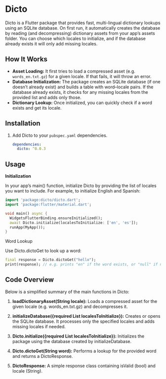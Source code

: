 # Dicto

Dicto is a Flutter package that provides fast, multi-lingual dictionary lookups using an SQLite database. On first run, it automatically creates the database by reading (and decompressing) dictionary assets from your app’s assets folder. You can choose which locales to initialize, and if the database already exists it will only add missing locales.

## How It Works

- **Asset Loading:** It first tries to load a compressed asset (e.g. `words_en.txt.gz`) for a given locale. If that fails, it will throw an error.
- **Database Initialization:** The package creates an SQLite database (if one doesn’t already exist) and builds a table with word–locale pairs. If the database already exists, it checks for any missing locales from the provided list and adds only those.
- **Dictionary Lookup:** Once initialized, you can quickly check if a word exists and get its locale.

## Installation

1. Add Dicto to your `pubspec.yaml` dependencies.

   ```yaml
   dependencies:
     dicto: ^0.0.3


## Usage

**Initialization**

In your app’s main() function, initialize Dicto by providing the list of locales you want to include. For example, to initialize English and Spanish:

```dart
import 'package:dicto/dicto.dart';
import 'package:flutter/material.dart';

void main() async {
  WidgetsFlutterBinding.ensureInitialized();
  await Dicto.initialize(localesToInitialize: ['en', 'es']);
  runApp(MyApp());
} 
```
Word Lookup

Use Dicto.dictoGet to look up a word:

```dart
final response = Dicto.dictoGet("hello");
print(response); // e.g. prints "en" if the word exists, or "null" if not found.

```

## Code Overview

Below is a simplified summary of the main functions in Dicto:

1. **loadDictionaryAsset(String locale):**
Loads a compressed asset for the given locale (e.g. words_en.txt.gz) and decompresses it.

2. **initializeDatabase({required List<String> localesToInitialize}):**
Creates or opens the SQLite database. It processes only the specified locales and adds missing locales if needed.

3. **Dicto.initialize({required List<String> localesToInitialize}):**
Initializes the package using the database created by initializeDatabase.

4. **Dicto.dictoGet(String word):**
Performs a lookup for the provided word and returns a DictoResponse.

5. **DictoResponse:**
A simple response class containing isValid (bool) and locale (String).
